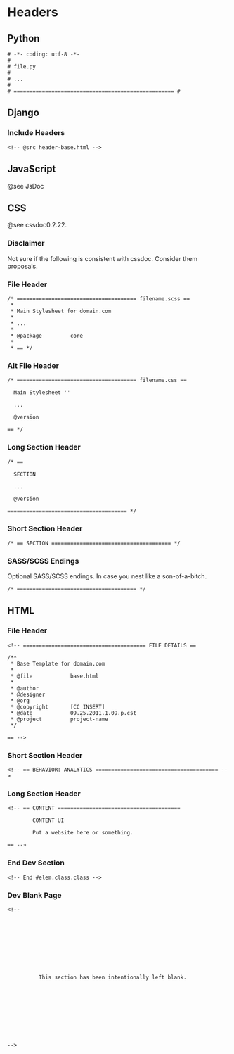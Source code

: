 # Headers

## Python

    # -*- coding: utf-8 -*-
    #
    # file.py
    #
    # ...
    #
    # =================================================== #

## Django

### Include Headers

    <!-- @src header-base.html -->

## JavaScript

@see JsDoc

## CSS

@see cssdoc0.2.22.

### Disclaimer

Not sure if the following is consistent with cssdoc. Consider them proposals.

### File Header

    /* ====================================== filename.scss ==
     *
     * Main Stylesheet for domain.com
     *
     * ...
     *
     * @package         core
     * 
     * == */

### Alt File Header

    /* ====================================== filename.css ==

      Main Stylesheet ''

      ...

      @version          

    == */

### Long Section Header

    /* ==

      SECTION

      ...

      @version  

    ====================================== */

### Short Section Header

    /* == SECTION ====================================== */

### SASS/SCSS Endings

Optional SASS/SCSS endings. In case you nest like a son-of-a-bitch. 

    /* ====================================== */

## HTML

### File Header

    <!-- ======================================= FILE DETAILS ==

    /**
     * Base Template for domain.com
     *
     * @file            base.html
     *
     * @author          
     * @designer        
     * @org             
     * @copyright       [CC INSERT]
     * @date            09.25.2011.1.09.p.cst
     * @project         project-name
     */

    == -->

### Short Section Header 

    <!-- == BEHAVIOR: ANALYTICS ======================================= -->

### Long Section Header

    <!-- == CONTENT ======================================= 

            CONTENT UI

            Put a website here or something.

    == -->

### End Dev Section

    <!-- End #elem.class.class -->

### Dev Blank Page

    <!--










              This section has been intentionally left blank.










    -->
     

